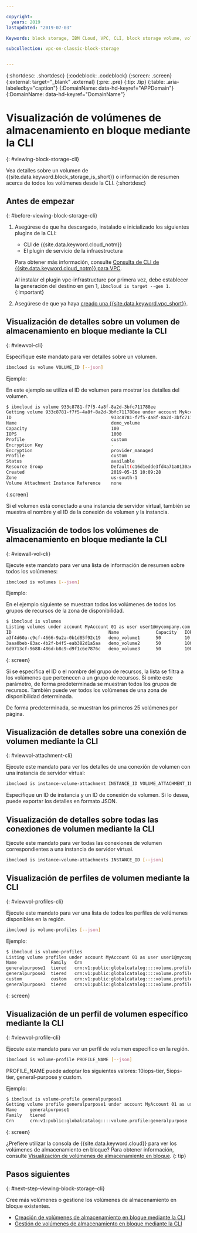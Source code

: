 ```yaml
---

copyright:
  years: 2019
lastupdated: "2019-07-03"

Keywords: block storage, IBM CLoud, VPC, CLI, block storage volume, volume, IOPS

subcollection: vpc-on-classic-block-storage


---
```


{:shortdesc: .shortdesc}
{:codeblock: .codeblock}
{:screen: .screen}
{:external: target="_blank" .external}
{:pre: .pre}
{:tip: .tip}
{:table: .aria-labeledby="caption"}
{:DomainName: data-hd-keyref="APPDomain"}
{:DomainName: data-hd-keyref="DomainName"}

# Visualización de volúmenes de almacenamiento en bloque mediante la CLI
{: #viewing-block-storage-cli}

Vea detalles sobre un volumen de {{site.data.keyword.block_storage_is_short}} o información de resumen acerca de todos los volúmenes desde la CLI.
{:shortdesc}

## Antes de empezar
{: #before-viewing-block-storage-cli}

1. Asegúrese de que ha descargado, instalado e inicializado los siguientes plugins de la CLI:
    * CLI de {{site.data.keyword.cloud_notm}}
    * El plugin de servicio de la infraestructura

   Para obtener más información, consulte [Consulta de CLI de {{site.data.keyword.cloud_notm}} para VPC](/docs/vpc-infrastructure-cli-plugin?topic=vpc-infrastructure-cli-plugin-vpc-reference).
   
   Al instalar el plugin vpc-infrastructure por primera vez, debe establecer la generación del destino en gen 1, `ibmcloud is target --gen 1`.
   {:important}
   
2. Asegúrese de que ya haya [creado una {{site.data.keyword.vpc_short}}](/docs/vpc-on-classic?topic=vpc-on-classic-getting-started).

## Visualización de detalles sobre un volumen de almacenamiento en bloque mediante la CLI
{: #viewvol-cli}

Especifique este mandato para ver detalles sobre un volumen.

```bash
ibmcloud is volume VOLUME_ID [--json]
```

Ejemplo:

En este ejemplo se utiliza el ID de volumen para mostrar los detalles del volumen.

```bash
$ ibmcloud is volume 933c8781-f7f5-4a8f-8a2d-3bfc711788ee
Getting volume 933c8781-f7f5-4a8f-8a2d-3bfc711788ee under account MyAccount01 as user user1@mycompany.com...
ID                                      933c8781-f7f5-4a8f-8a2d-3bfc711788ee
Name                                    demo_volume
Capacity                                100
IOPS                                    1000
Profile                                 custom
Encryption Key                          -
Encryption                              provider_managed
Profile                                 custom
Status                                  available
Resource Group                          Default(c16d1edde3fd4a71a0130aed371405a0)
Created                                 2019-05-15 10:09:28
Zone                                    us-south-1
Volume Attachment Instance Reference    none
```
{:screen}

Si el volumen está conectado a una instancia de servidor virtual, también se muestra el nombre y el ID de la conexión de volumen y la instancia.

## Visualización de todos los volúmenes de almacenamiento en bloque mediante la CLI
{: #viewall-vol-cli}

Ejecute este mandato para ver una lista de información de resumen sobre todos los volúmenes:

```bash
ibmcloud is volumes [--json]
```

Ejemplo:

En el ejemplo siguiente se muestran todos los volúmenes de todos los grupos de recursos de la zona de disponibilidad.  

```bash
$ ibmcloud is volumes
Listing volumes under account MyAccount 01 as user user1@mycompany.com...
ID                                     Name              Capacity   IOPS   Auto Delete   Encryption        Profile         Created               Status      Zone         Resource Group
a3f4d60a-c9cf-4666-9a2a-0b1d85f92c19   demo_volume1      50         10     Manual        provider managed  generalpurpose   2019-06-30 11:04:46  pending     us-south-1   (c16d1edd-.)
3aaa0beb-83ac-4b2f-b4f5-eab382d1a5aa   demo_volume2      50         100    Manual        provider managed  custom           2019-06-30 10:26:34  available   us-south-1   (c16d1edd-.)
6d9713cf-9688-486d-b8c9-d9f1c6e7876c   demo_volume3      50         100    Manual        provider managed  custom           2019-06-30 10:39:24  available   us-south-1   (c16d1edd-.)
```
{: screen}

Si se especifica el ID o el nombre del grupo de recursos, la lista se filtra a los volúmenes que pertenecen a un grupo de recursos. Si omite este parámetro, de forma predeterminada se muestran todos los grupos de recursos. También puede ver todos los volúmenes de una zona de disponibilidad determinada.

De forma predeterminada, se muestran los primeros 25 volúmenes por página.

## Visualización de detalles sobre una conexión de volumen mediante la CLI
{: #viewvol-attachment-cli}

Ejecute este mandato para ver los detalles de una conexión de volumen con una instancia de servidor virtual:

```bash
ibmcloud is instance-volume-attachment INSTANCE_ID VOLUME_ATTACHMENT_ID [--json]
```

Especifique un ID de instancia y un ID de conexión de volumen.  Si lo desea, puede exportar los detalles en formato JSON.

## Visualización de detalles sobre todas las conexiones de volumen mediante la CLI

Ejecute este mandato para ver todas las conexiones de volumen correspondientes a una instancia de servidor virtual.

```bash
ibmcloud is instance-volume-attachments INSTANCE_ID [--json]
```

## Visualización de perfiles de volumen mediante la CLI
{: #viewvol-profiles-cli}

Ejecute este mandato para ver una lista de todos los perfiles de volúmenes disponibles en la región.

```bash
ibmcloud is volume-profiles [--json]
```

Ejemplo:

```bash
$ ibmcloud is volume-profiles
Listing volume profiles under account MyAccount 01 as user user1@mycompany.com...
Name             Family   Crn
generalpurpose1  tiered   crn:v1:public:globalcatalog::::volume.profile:generalpurpose
generalpurpose2  tiered   crn:v1:public:globalcatalog::::volume.profile:generalpurpose
custom           custom   crn:v1:public:globalcatalog::::volume.profile:custom
generalpurpose3  tiered   crn:v1:public:globalcatalog::::volume.profile:generalpurpose
```
{: screen}

## Visualización de un perfil de volumen específico mediante la CLI
{: #viewvol-profile-cli}

Ejecute este mandato para ver un perfil de volumen específico en la región.

```bash
ibmcloud is volume-profile PROFILE_NAME [--json]
```

PROFILE_NAME puede adoptar los siguientes valores: 10iops-tier, 5iops-tier, general-purpose y custom.

Ejemplo:

```bash
$ ibmcloud is volume-profile generalpurpose1
Getting volume profile generalpurpose1 under account MyAccount 01 as user user1@mycompany.com...
Name     generalpurpose1
Family   tiered
Crn      crn:v1:public:globalcatalog::::volume.profile:generalpurpose
```
{: screen}

¿Prefiere utilizar la consola de {{site.data.keyword.cloud}} para ver los volúmenes de almacenamiento en bloque? Para obtener información, consulte [Visualización de volúmenes de almacenamiento en bloque](/docs/vpc-on-classic-block-storage?topic=vpc-on-classic-block-storage-viewing-block-storage).
{: tip}

## Pasos siguientes
{: #next-step-viewing-block-storage-cli}

Cree más volúmenes o gestione los volúmenes de almacenamiento en bloque existentes.

* [Creación de volúmenes de almacenamiento en bloque mediante la CLI](/docs/vpc-on-classic-block-storage?topic=vpc-on-classic-block-storage-creating-block-storage-cli)
* [Gestión de volúmenes de almacenamiento en bloque mediante la CLI](/docs/vpc-on-classic-block-storage?topic=vpc-on-classic-block-storage-managing-block-storage-cli)
